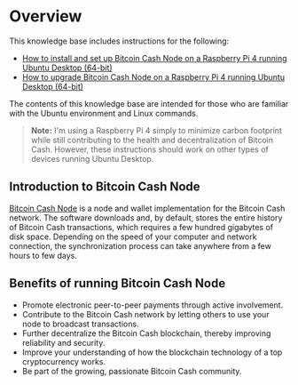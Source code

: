 # Overview

This knowledge base includes instructions for the following:

- [How to install and set up Bitcoin Cash Node on a Raspberry Pi 4 running Ubuntu Desktop (64-bit)](https://josh-wong.github.io/bitcoin-cash-node-on-raspberry-pi/installation-and-setup/)
- [How to upgrade Bitcoin Cash Node on a Raspberry Pi 4 running Ubuntu Desktop (64-bit)](https://josh-wong.github.io/bitcoin-cash-node-on-raspberry-pi/upgrade/)

The contents of this knowledge base are intended for those who are familiar with the Ubuntu environment and Linux commands.

> **Note:** I'm using a Raspberry Pi 4 simply to minimize carbon footprint while still contributing to the health and decentralization of Bitcoin Cash. However, these instructions should work on other types of devices running Ubuntu Desktop. 

## Introduction to Bitcoin Cash Node

 [Bitcoin Cash Node](https://bitcoincashnode.org/) is a node and wallet implementation for the Bitcoin Cash network. The software downloads and, by default, stores the entire history of Bitcoin Cash transactions, which requires a few hundred gigabytes of disk space. Depending on the speed of your computer and network connection, the synchronization process can take anywhere from a few hours to few days.

## Benefits of running Bitcoin Cash Node

- Promote electronic peer-to-peer payments through active involvement.
- Contribute to the Bitcoin Cash network by letting others to use your node to broadcast transactions.
- Further decentralize the Bitcoin Cash blockchain, thereby improving reliability and security.
- Improve your understanding of how the blockchain technology of a top cryptocurrency works.
- Be part of the growing, passionate Bitcoin Cash community.